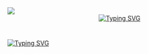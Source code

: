 <div id ="views" align="left">
<img src="https://komarev.com/ghpvc/?username=sciteeer&style=flat-square&color=blue"/>  
</div>

<div id="header" align="center">
 <a href="https://git.io/typing-svg"><img src="https://readme-typing-svg.demolab.com?font=Chopsic&weight=900&size=100&duration=6000&pause=100&color=009CFF&center=true&width=500&height=150&lines=SciTer" alt="Typing SVG" /></a>
</div>

<h1 align="center"></h1>

<a href="https://git.io/typing-svg"><img src="https://readme-typing-svg.demolab.com?font=Fira+Code&pause=1000&color=F7F7F7&multiline=true&repeat=false&width=600&height=60&lines=-+Minecraft+Server+Configurator+%26+Setup+Specialist;-+Discord+Bot+Developer" alt="Typing SVG" /></a>

